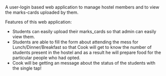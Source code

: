 A user-login based web application to manage hostel members and to view the marks-cards uploaded by them.

Features of this web application:
- Students can easily upload their marks_cards so that admin can easily view them.
- Students are able to fill the form about attending the mess for Lunch/Dinner/Breakfast so that Cook will get to know the number of students present in the hostel and as a result he will prepare food for the particular people who had opted.
- Cook will be getting an message about the status of the students with the single tap!
